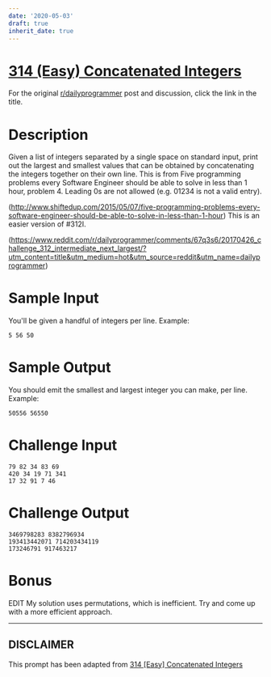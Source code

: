 ```yaml
---
date: '2020-05-03'
draft: true
inherit_date: true
---
```


# [314 (Easy) Concatenated Integers](https://www.reddit.com/r/dailyprogrammer/comments/69y21t/20170508_challenge_314_easy_concatenated_integers/)

For the original [r/dailyprogrammer](https://www.reddit.com/r/dailyprogrammer/) post and discussion, click the link in the title.

# Description
Given a list of integers separated by a single space on standard input, print out the largest and smallest values that can be obtained by concatenating the integers together on their own line. This is from Five programming problems every Software Engineer should be able to solve in less than 1 hour, problem 4. Leading 0s are not allowed (e.g. 01234 is not a valid entry). 

(http://www.shiftedup.com/2015/05/07/five-programming-problems-every-software-engineer-should-be-able-to-solve-in-less-than-1-hour)
This is an easier version of #312I.

(https://www.reddit.com/r/dailyprogrammer/comments/67q3s6/20170426_challenge_312_intermediate_next_largest/?utm_content=title&utm_medium=hot&utm_source=reddit&utm_name=dailyprogrammer)
# Sample Input
You'll be given a handful of integers per line. Example:


```
5 56 50
```
# Sample Output
You should emit the smallest and largest integer you can make, per line. Example:


```
50556 56550
```
# Challenge Input

```
79 82 34 83 69
420 34 19 71 341
17 32 91 7 46
```
# Challenge Output

```
3469798283 8382796934
193413442071 714203434119
173246791 917463217
```
# Bonus
EDIT My solution uses permutations, which is inefficient. Try and come up with a more efficient approach.


----
## **DISCLAIMER**
This prompt has been adapted from [314 [Easy] Concatenated Integers](https://www.reddit.com/r/dailyprogrammer/comments/69y21t/20170508_challenge_314_easy_concatenated_integers/
)
